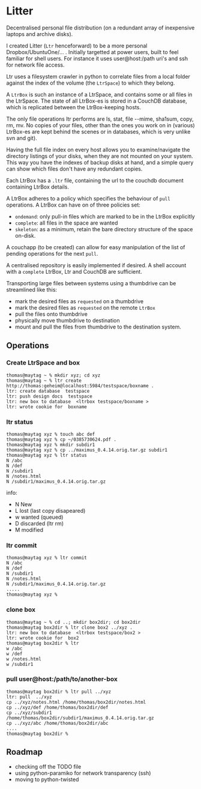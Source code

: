 # Litter

Decentralised personal file distribution (on a redundant array of inexpensive laptops and archive disks).

I created Litter (`Ltr` henceforward) to be a more personal Dropbox/UbuntuOne/... .
Initially targetted at power users, built to feel familiar for shell users.
For instance it uses user@host:/path uri's and ssh for network file access.

Ltr uses a filesystem crawler in python to correlate files from a local folder
against the index of the volume (the `LtrSpace`) to which they belong.

A `LtrBox` is such an instance of a LtrSpace, and contains some or all files in
the LtrSpace.  The state of all LtrBox-es is stored in a CouchDB database,
which is replicated between the LtrBox-keeping hosts.

The only file operations ltr performs are ls, stat, file --mime, sha1sum, copy,
rm, mv.  No copies of your files, other than the ones you work on in (various)
LtrBox-es are kept behind the scenes or in databases, which is very unlike
svn and git).


Having the full file index on every host allows you to examine/navigate the
directory listings of your disks, when they are not mounted on your system.
This way you have the indexes of backup disks at hand, and a simple query can
show which files don't have any redundant copies.

Each LtrBox has a `.ltr` file, containing the url to the couchdb document
containing LtrBox details.

A LtrBox adheres to a policy which specifies the behaviour of `pull`
operations.  A LtrBox can have on of three policies set: 

* `ondemand`: only pull-in files which are marked to be in the LtrBox explicitly
* `complete`: all files in the space are wanted
* `skeleton`: as a minimum, retain the bare directory structure of the space on-disk.

A couchapp (to be created) can allow for easy manipulation of the
list of pending operations for the next `pull`.

A centralised repository is easily implemented if desired.  A shell
account with a `complete` LtrBox, Ltr and CouchDB are sufficient.

Transporting large files between systems using a thumbdrive can be
streamlined like this:

* mark the desired files as `requested` on a thumbdrive
* mark the desired files as `requested` on the remote `LtrBox`
* pull the files onto thumbdrive  
* physically move thumbdrive to destination
* mount and pull the files from thumbdrive to the destination system.

## Operations

### Create LtrSpace and box

    thomas@maytag ~ % mkdir xyz; cd xyz
    thomas@maytag ~ % ltr create http://thomas:geheim@localhost:5984/testspace/boxname .
    ltr: create database  testspace
    ltr: push design docs  testspace
    ltr: new box to database  <ltrbox testspace/boxname >
    ltr: wrote cookie for  boxname

### ltr status

    thomas@maytag xyz % touch abc def
    thomas@maytag xyz % cp ~/0385730624.pdf .
    thomas@maytag xyz % mkdir subdir1
    thomas@maytag xyz % cp ../maximus_0.4.14.orig.tar.gz subdir1
    thomas@maytag xyz % ltr status
    N /abc
    N /def
    N /subdir1
    N /notes.html
    N /subdir1/maximus_0.4.14.orig.tar.gz


info:

* N New
* L lost (last copy disapeared)
* w wanted (queued)
* D discarded (ltr rm)
* M modified

### ltr commit

    thomas@maytag xyz % ltr commit
    N /abc
    N /def
    N /subdir1
    N /notes.html
    N /subdir1/maximus_0.4.14.orig.tar.gz
    .....
    thomas@maytag xyz %

### clone box

    thomas@maytag ~ % cd ..; mkdir box2dir; cd box2dir
    thomas@maytag box2dir % ltr clone box2 ../xyz .
    ltr: new box to database  <ltrbox testspace/box2 >
    ltr: wrote cookie for  box2
    thomas@maytag box2dir % ltr
    w /abc
    w /def
    w /notes.html
    w /subdir1


### pull user@host:/path/to/another-box

    thomas@maytag box2dir % ltr pull ../xyz
    ltr: pull  ../xyz
    cp ../xyz/notes.html /home/thomas/box2dir/notes.html
    cp ../xyz/def /home/thomas/box2dir/def
    cp ../xyz/subdir1 /home/thomas/box2dir/subdir1/maximus_0.4.14.orig.tar.gz
    cp ../xyz/abc /home/thomas/box2dir/abc
    ....
    thomas@maytag box2dir % 

## Roadmap

* checking off the TODO file
* using python-paramiko for network transparency (ssh)
* moving to python-twisted 
